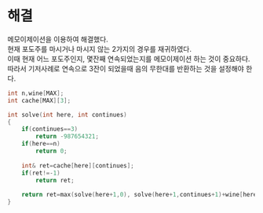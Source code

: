 # 해결 
메모이제이션을 이용하여 해결했다.  
현재 포도주를 마시거나 마시지 않는 2가지의 경우를 재귀하였다.  
이때 현재 어느 포도주인지, 몇잔째 연속되었는지를 메모이제이션 하는 것이 중요하다.  
따라서 기저사례로 연속으로 3잔이 되었을때 음의 무한대를 반환하는 것을 설정해야 한다.  
```c++
int n,wine[MAX];
int cache[MAX][3];

int solve(int here, int continues)
{
    if(continues==3)
        return -987654321;
    if(here==n)
        return 0;
    
    int& ret=cache[here][continues];
    if(ret!=-1)
        return ret;
    
    return ret=max(solve(here+1,0), solve(here+1,continues+1)+wine[here]);
}
```
